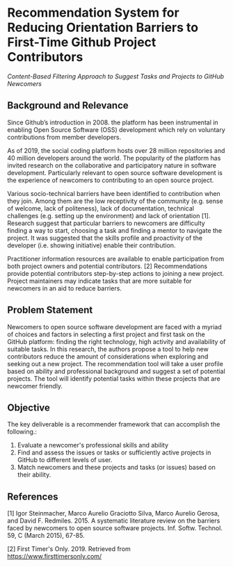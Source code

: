 # Recommendation System for Reducing Orientation Barriers to First-Time Github Project Contributors
*Content-Based Filtering Approach to Suggest Tasks and Projects to GitHub Newcomers*

## Background and Relevance 

Since Github’s introduction in 2008. the platform has been instrumental in enabling Open Source Software (OSS) development which rely on voluntary contributions from member developers.

As of 2019, the social coding platform hosts over 28 million repositories and 40 million developers around the world. The popularity of the platform has invited research on the collaborative and participatory nature in software development. Particularly relevant to open source software development is the experience of newcomers to contributing to an open source project.

Various socio-technical barriers have been identified to contribution when they join. Among them are the low receptivity of the community (e.g. sense of welcome, lack of politeness), lack of documentation, technical challenges (e.g. setting up the environment) and lack of orientation [1]. Research suggest that particular barriers to newcomers are difficulty finding a way to start, choosing a task and finding a mentor to navigate the project. It was suggested that the skills profile and proactivity of the developer (i.e. showing initiative) enable their contribution.

Practitioner information resources are available to enable participation from both project owners and potential contributors. [2] Recommendations provide potential contributors step-by-step actions to joining a new project. Project maintainers may indicate tasks that are more suitable for newcomers in an aid to reduce barriers.

## Problem Statement

Newcomers to open source software development are faced with a myriad of choices and factors in selecting a first project and first task on the GitHub platform: finding the right technology, high activity and availability of suitable tasks.
In this research, the authors propose a tool to help new contributors reduce the amount of considerations when exploring and seeking out a new project. The recommendation tool will take a user profile based on ability and professional background and suggest a set of potential projects. The tool will identify potential tasks within these projects that are newcomer friendly.

## Objective

The key deliverable is a recommender framework that can accomplish the following.: 

1. Evaluate a newcomer's professional skills and ability 
2. Find and assess the issues or tasks or sufficiently active projects in GitHub to different levels of user.
3. Match newcomers and these projects and tasks (or issues) based on their ability.

## References

[1] Igor Steinmacher, Marco Aurelio Graciotto Silva, Marco Aurelio Gerosa, and David F. Redmiles. 2015. A systematic literature review on the barriers faced by newcomers to open source software projects. Inf. Softw. Technol. 59, C (March 2015), 67-85. 

[2] First Timer's Only. 2019. Retrieved from https://www.firsttimersonly.com/

